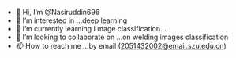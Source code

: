 - 👋 Hi, I’m @Nasiruddin696
- 👀 I’m interested in ...deep learning 
- 🌱 I’m currently learning I mage classification...
- 💞️ I’m looking to collaborate on ...on welding images classification 
- 📫 How to reach me ...by email (2051432002@email.szu.edu.cn)

<!---
Nasiruddin696/Nasiruddin696 is a ✨ special ✨ repository because its `README.md` (this file) appears on your GitHub profile.
You can click the Preview link to take a look at your changes.
--->
